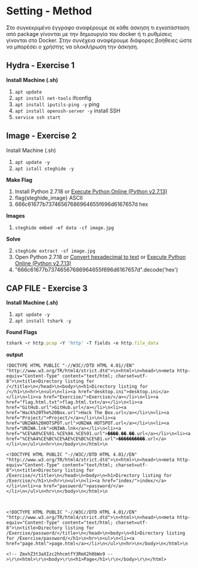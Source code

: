# Setting - Method  

<p>Στο συγκεκριμένο έγγραφο αναφέρουμε σε κάθε άσκηση τι εγκατάσταση από package γίνονται με την δημιουργία του docker ή τι ρυθμίσεις γίνονται στο Docker. Στην συνέχεια αναφέρουμε διάφορες βοήθειες ώστε να μπορέσει ο χρήστης να ολοκλήρωση την άσκηση.<p>

## Hydra - Exercise 1
<b>Install Machine (.sh) </b>

1) ```apt update ```
2) ```apt install net-tools```  ifconfig
3) ```apt install iputils-ping -y```  ping 
4) ```apt install openssh-server -y```  install  SSH
5) ```service ssh start``` 

## Image - Exercise 2

</b> Install Machine (.sh) </b>
1) ``` apt update -y ``` 
2) ```apt istall steghide -y```

<b> Make Flag </b>
1) Install Python 2.7.18 or [Execute Python Online (Python v2.7.13)](https://www.tutorialspoint.com/execute_python_online.php)
2) flag{steghide_image}  ASCII <br>
3) 666c61677b73746567686964655f696d6167657d  hex

<b> Images </b>
1) ```steghide embed -ef data -cf image.jpg``` 

<b> Solve </b>

2) ```steghide extract -sf image.jpg```
3) Open Python 2.7.18 or 
  [Convert hexadecimal to text](http://www.unit-conversion.info/texttools/hexadecimal/) or 
  [Execute Python Online (Python v2.7.13)](https://www.tutorialspoint.com/execute_python_online.php)
5) "666c61677b73746567686964655f696d6167657d".decode('hex')


## CAP FILE - Exercise 3

<b> Install Machine (.sh) </b>
1) ```apt update -y ```
2) ```apt install tshark -y```

<b>Found Flags</b>
```ruby
tshark -r http.pcap -Y 'http' -T fields -e http.file_data
```
<b>output</b>
```
!DOCTYPE HTML PUBLIC "-//W3C//DTD HTML 4.01//EN" "http://www.w3.org/TR/html4/strict.dtd">\n<html>\n<head>\n<meta http-equiv="Content-Type" content="text/html; charset=utf-8">\n<title>Directory listing for /</title>\n</head>\n<body>\n<h1>Directory listing for /</h1>\n<hr>\n<ul>\n<li><a href="desktop.ini">desktop.ini</a></li>\n<li><a href="Exercise/">Exercise/</a></li>\n<li><a href="flag.html.txt">flag.html.txt</a></li>\n<li><a href="GitHub.url">GitHub.url</a></li>\n<li><a href="Hack%20The%20Box.url">Hack The Box.url</a></li>\n<li><a href="Project/">Project/</a></li>\n<li><a href="UNIWA%20HOTSPOT.url">UNIWA HOTSPOT.url</a></li>\n<li><a href="UNIWA.lnk">UNIWA.lnk</a></li>\n<li><a href="%CE%A0%CE%91.%CE%94.%CE%91.url">����.��.��.url</a></li>\n<li><a href="%CE%A4%CE%BC%CE%AE%CE%BC%CE%B1.url">����������.url</a></li>\n</ul>\n<hr>\n</body>\n</html>\n

<!DOCTYPE HTML PUBLIC "-//W3C//DTD HTML 4.01//EN" "http://www.w3.org/TR/html4/strict.dtd">\n<html>\n<head>\n<meta http-equiv="Content-Type" content="text/html; charset=utf-8">\n<title>Directory listing for /Exercise/</title>\n</head>\n<body>\n<h1>Directory listing for /Exercise/</h1>\n<hr>\n<ul>\n<li><a href="index/">index/</a></li>\n<li><a href="password/">password/</a></li>\n</ul>\n<hr>\n</body>\n</html>\n



<!DOCTYPE HTML PUBLIC "-//W3C//DTD HTML 4.01//EN" "http://www.w3.org/TR/html4/strict.dtd">\n<html>\n<head>\n<meta http-equiv="Content-Type" content="text/html; charset=utf-8">\n<title>Directory listing for /Exercise/password/</title>\n</head>\n<body>\n<h1>Directory listing for /Exercise/password/</h1>\n<hr>\n<ul>\n<li><a href="page.html">page.html</a></li>\n</ul>\n<hr>\n</body>\n</html>\n

<!-- ZmxhZ3t3aXIzc2hhcmtfY3RmX2h0bWx9 -->\r\n<html>\r\n<body>\r\n<h1>Page</h1>\r\n</body>\r\n</html>
```
